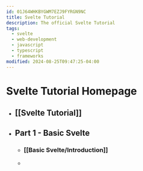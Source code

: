 ```yaml
---
id: 01J64WHKBYGWM7EZJ9FYRGN9NC
title: Svelte Tutorial
description: The official Svelte Tutorial
tags:
  - svelte
  - web-development
  - javascript
  - typescript
  - frameworks
modified: 2024-08-25T09:47:25-04:00
---
```

# Svelte Tutorial Homepage
- ## [[Svelte Tutorial]]
- ## Part 1 - Basic Svelte
	- ### [[Basic Svelte/Introduction]]
	- 